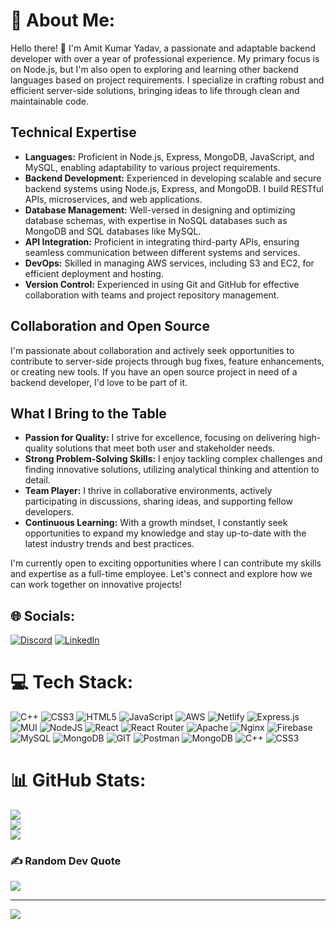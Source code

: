 # 💫 About Me:
Hello there! 👋 I'm Amit Kumar Yadav, a passionate and adaptable backend developer with over a year of professional experience. My primary focus is on Node.js, but I'm also open to exploring and learning other backend languages based on project requirements. I specialize in crafting robust and efficient server-side solutions, bringing ideas to life through clean and maintainable code.

## Technical Expertise

- **Languages:** Proficient in Node.js, Express, MongoDB, JavaScript, and MySQL, enabling adaptability to various project requirements.
- **Backend Development:** Experienced in developing scalable and secure backend systems using Node.js, Express, and MongoDB. I build RESTful APIs, microservices, and web applications.
- **Database Management:** Well-versed in designing and optimizing database schemas, with expertise in NoSQL databases such as MongoDB and SQL databases like MySQL.
- **API Integration:** Proficient in integrating third-party APIs, ensuring seamless communication between different systems and services.
- **DevOps:** Skilled in managing AWS services, including S3 and EC2, for efficient deployment and hosting.
- **Version Control:** Experienced in using Git and GitHub for effective collaboration with teams and project repository management.

## Collaboration and Open Source

I'm passionate about collaboration and actively seek opportunities to contribute to server-side projects through bug fixes, feature enhancements, or creating new tools. If you have an open source project in need of a backend developer, I'd love to be part of it.

## What I Bring to the Table

- **Passion for Quality:** I strive for excellence, focusing on delivering high-quality solutions that meet both user and stakeholder needs.
- **Strong Problem-Solving Skills:** I enjoy tackling complex challenges and finding innovative solutions, utilizing analytical thinking and attention to detail.
- **Team Player:** I thrive in collaborative environments, actively participating in discussions, sharing ideas, and supporting fellow developers.
- **Continuous Learning:** With a growth mindset, I constantly seek opportunities to expand my knowledge and stay up-to-date with the latest industry trends and best practices.

I'm currently open to exciting opportunities where I can contribute my skills and expertise as a full-time employee. Let's connect and explore how we can work together on innovative projects!



## 🌐 Socials:
[![Discord](https://img.shields.io/badge/Discord-%237289DA.svg?logo=discord&logoColor=white)](https://discord.gg/amitkumaryadav6922) [![LinkedIn](https://img.shields.io/badge/LinkedIn-%230077B5.svg?logo=linkedin&logoColor=white)](https://linkedin.com/in/amit-kr-yadav) 

# 💻 Tech Stack:
![C++](https://img.shields.io/badge/c++-%2300599C.svg?style=for-the-badge&logo=c%2B%2B&logoColor=white) ![CSS3](https://img.shields.io/badge/css3-%231572B6.svg?style=for-the-badge&logo=css3&logoColor=white) ![HTML5](https://img.shields.io/badge/html5-%23E34F26.svg?style=for-the-badge&logo=html5&logoColor=white) ![JavaScript](https://img.shields.io/badge/javascript-%23323330.svg?style=for-the-badge&logo=javascript&logoColor=%23F7DF1E) ![AWS](https://img.shields.io/badge/AWS-%23FF9900.svg?style=for-the-badge&logo=amazon-aws&logoColor=white) ![Netlify](https://img.shields.io/badge/netlify-%23000000.svg?style=for-the-badge&logo=netlify&logoColor=#00C7B7) ![Express.js](https://img.shields.io/badge/express.js-%23404d59.svg?style=for-the-badge&logo=express&logoColor=%2361DAFB) ![MUI](https://img.shields.io/badge/MUI-%230081CB.svg?style=for-the-badge&logo=mui&logoColor=white) ![NodeJS](https://img.shields.io/badge/node.js-6DA55F?style=for-the-badge&logo=node.js&logoColor=white) ![React](https://img.shields.io/badge/react-%2320232a.svg?style=for-the-badge&logo=react&logoColor=%2361DAFB) ![React Router](https://img.shields.io/badge/React_Router-CA4245?style=for-the-badge&logo=react-router&logoColor=white) ![Apache](https://img.shields.io/badge/apache-%23D42029.svg?style=for-the-badge&logo=apache&logoColor=white) ![Nginx](https://img.shields.io/badge/nginx-%23009639.svg?style=for-the-badge&logo=nginx&logoColor=white) ![Firebase](https://img.shields.io/badge/Firebase-039BE5?style=for-the-badge&logo=Firebase&logoColor=white) ![MySQL](https://img.shields.io/badge/mysql-%2300000f.svg?style=for-the-badge&logo=mysql&logoColor=white) ![MongoDB](https://img.shields.io/badge/MongoDB-%234ea94b.svg?style=for-the-badge&logo=mongodb&logoColor=white) ![GIT](https://img.shields.io/badge/Git-fc6d26?style=for-the-badge&logo=git&logoColor=white) ![Postman](https://img.shields.io/badge/Postman-FF6C37?style=for-the-badge&logo=postman&logoColor=white) ![MongoDB](https://img.shields.io/badge/MongoDB-%234ea94b.svg?style=for-the-badge&logo=mongodb&logoColor=white) ![C++](https://img.shields.io/badge/c++-%2300599C.svg?style=for-the-badge&logo=c%2B%2B&logoColor=white) ![CSS3](https://img.shields.io/badge/css3-%231572B6.svg?style=for-the-badge&logo=css3&logoColor=white)
# 📊 GitHub Stats:
![](https://github-readme-stats.vercel.app/api?username=amit1github&theme=dark&hide_border=true&include_all_commits=true&count_private=false)<br/>
![](https://github-readme-streak-stats.herokuapp.com/?user=amit1github&theme=dark&hide_border=true)<br/>
![](https://github-readme-stats.vercel.app/api/top-langs/?username=amit1github&theme=dark&hide_border=true&include_all_commits=true&count_private=false&layout=compact)

### ✍️ Random Dev Quote
![](https://quotes-github-readme.vercel.app/api?type=horizontal&theme=radical)

---
[![](https://visitcount.itsvg.in/api?id=amit1github&icon=0&color=0)](https://visitcount.itsvg.in)

<!-- Proudly created with GPRM ( https://gprm.itsvg.in ) -->

